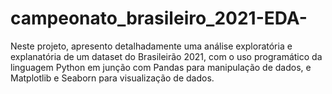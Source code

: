 # campeonato_brasileiro_2021-EDA-
Neste projeto, apresento detalhadamente uma análise exploratória e explanatória de um dataset do Brasileirão 2021, com o uso programático da linguagem Python em junção com Pandas para manipulação de dados, e Matplotlib e Seaborn para visualização de dados. 
